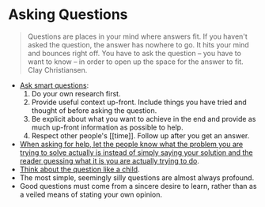 # Asking Questions

> Questions are places in your mind where answers fit. If you haven't asked the question, the answer has nowhere to go. It hits your mind and bounces right off. You have to ask the question – you have to want to know – in order to open up the space for the answer to fit. Clay Christiansen.

- [Ask smart questions](http://www.catb.org/esr/faqs/smart-questions.html):
  1. Do your own research first.
  2. Provide useful context up-front. Include things you have tried and thought of before asking the question.
  3. Be explicit about what you want to achieve in the end and provide as much up-front information as possible to help.
  4. Respect other people's [[time]]. Follow up after you get an answer.
- [When asking for help, let the people know what the problem you are trying to solve actually is instead of simply saying your solution and the reader guessing what it is you are actually trying to do](http://xyproblem.info/).
- [Think about the question like a child](https://web.archive.org/web/20210115231031/https://www.aaronkharris.com/asking-questions).
- The most simple, seemingly silly questions are almost always profound.
- Good questions must come from a sincere desire to learn, rather than as a veiled means of stating your own opinion.

